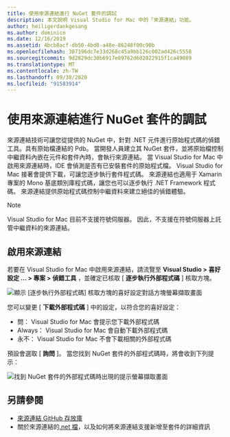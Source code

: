 ```yaml
---
title: 使用來源連結進行 NuGet 套件的調試
description: 本文說明 Visual Studio for Mac 中的「來源連結」功能。
author: heiligerdankgesang
ms.author: dominicn
ms.date: 12/16/2019
ms.assetid: 4bcb8acf-db50-4bd8-a48e-86248f00c90b
ms.openlocfilehash: 307196dc7e33d268c45a9bb126c002ad426c5558
ms.sourcegitcommit: 9d2829dc30b6917e89762d602022915f1ca49089
ms.translationtype: MT
ms.contentlocale: zh-TW
ms.lasthandoff: 09/30/2020
ms.locfileid: "91583914"
---
```

# <a name="debugging-into-nuget-packages-with-source-link"></a>使用來源連結進行 NuGet 套件的調試

來源連結技術可讓您從提供的 NuGet 中，針對 .NET 元件進行原始程式碼的偵錯工具。具有原始檔連結的 Pdb。 當開發人員建立其 NuGet 套件，並將原始檔控制中繼資料內嵌在元件和套件內時，會執行來源連結。 當 Visual Studio for Mac 中啟用來源連結時，IDE 會偵測是否有已安裝套件的原始程式檔。 Visual Studio for Mac 接著會提供下載，可讓您逐步執行套件程式碼。 來源連結也適用于 Xamarin 專案的 Mono 基底類別庫程式碼，讓您也可以逐步執行 .NET Framework 程式碼。 來源連結提供原始程式碼控制中繼資料來建立絕佳的偵錯體驗。

> [!NOTE]
> Visual Studio for Mac 目前不支援符號伺服器。 因此，不支援在符號伺服器上託管中繼資料的來源連結。

## <a name="enable-source-link"></a>啟用來源連結

若要在 Visual Studio for Mac 中啟用來源連結，請流覽至 **Visual Studio > 喜好設定 ... > 專案 > 偵錯工具** ，並確定已核取 [ **逐步執行外部程式碼** ] 核取方塊。

![顯示 [逐步執行外部程式碼] 核取方塊的喜好設定對話方塊螢幕擷取畫面](media/source-link1.png)

您可以變更 [ **下載外部程式碼** ] 中的設定，以符合您的喜好設定：
* 問： Visual Studio for Mac 會提示您下載外部程式碼
* Always： Visual Studio for Mac 會自動下載外部程式碼
* 永不： Visual Studio for Mac 不會下載相關的外部程式碼

預設會選取 [ **詢問** ]。 當您找到 NuGet 套件的外部程式碼時，將會收到下列提示：

![找到 NuGet 套件的外部程式碼時出現的提示螢幕擷取畫面](media/source-link2.png)


## <a name="see-also"></a>另請參閱

- [來源連結 GitHub 存放庫](https://github.com/dotnet/sourcelink/blob/master/README.md)
- 關於來源連結的[.net 檔](/dotnet/standard/library-guidance/sourcelink)，以及如何將來源連結支援新增至套件的詳細資訊